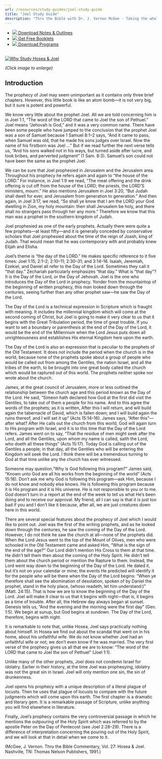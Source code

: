 ```yaml
---
url: /resources/study-guides/joel-study-guide
title: "Joel Study Guide"
description: "Thru the Bible with Dr. J. Vernon McGee - Taking the whole Word to the whole world"
---
```





* [*![](http://ttb.org/img/icon-download.png)* Download Notes & Outlines](/docs/default-source/notes-and-outlines_2022/no27_joel.pdf?sfvrsn=c5e1816_2 "download notes")
* [*![](http://ttb.org/img/icon-document.png)* Get Free Booklets](/resources/electronic-booklets "get free booklets")
* [*![](http://ttb.org/img/icon-youtube-sm.png)* Download Programs](/resources/free-5-year-series-downloads "Listen")







## 


[![Why Study Hosea & Joel](/images/default-source/Why-Study/why-study-hosea-joel.jpg?sfvrsn=3b8d1e16_0&MaxWidth=400&MaxHeight=&ScaleUp=false&Quality=High&Method=ResizeFitToAreaArguments&Signature=C27A8E5AECBC660C1B4EABEA544CA8AEC74EA680 "Why Study Hosea & Joel")](/images/default-source/Why-Study/why-study-hosea-joel.jpg?sfvrsn=3b8d1e16_0)  

*(Click image to enlarge)*


## Introduction


The prophecy of Joel may seem unimportant as it contains only three brief chapters. However, this little book is like an atom bomb—it is not very big, but it sure is potent and powerful.


We know very little about the prophet Joel. All we are told concerning him is in Joel 1:1, “The word of the LORD that came to Joel the son of Pethuel.” Joel means “Jehovah is God,” and it was a very common name. There have been some people who have jumped to the conclusion that the prophet Joel was a son of Samuel because 1 Samuel 8:1–2 says, “And it came to pass, when Samuel was old, that he made his sons judges over Israel. Now the name of his firstborn was Joel …” But if we read further the next verse tells us, “And his sons walked not in his ways, but turned aside after lucre, and took bribes, and perverted judgment” (1 Sam. 8:3). Samuel’s son could not have been the same as the prophet Joel.


We can be sure that Joel prophesied in Jerusalem and the Jerusalem area. Throughout his prophecy he refers again and again to “the house of the LORD.” For instance, in Joel 1:9 we read, “The meat offering and the drink offering is cut off from the house of the LORD; the priests, the LORD’S ministers, mourn.” He also mentions Jerusalem in Joel 3:20, “But Judah shall dwell for ever, and Jerusalem from generation to generation.” And then again, in Joel 3:17, we read, “So shall ye know that I am the LORD your God dwelling in Zion, my holy mountain: then shall Jerusalem be holy, and there shall no strangers pass through her any more.” Therefore we know that this man was a prophet in the southern kingdom of Judah.


Joel prophesied as one of the early prophets. Actually there were quite a few prophets—at least fifty—and it is generally conceded by conservative scholars that Joel prophesied about the time of the reign of Joash, king of Judah. That would mean that he was contemporary with and probably knew Elijah and Elisha.


Joel’s theme is “the day of the LORD.” He makes specific reference to it five times: Joel 1:15; 2:1–2; 2:10–11; 2:30–31; and 3:14–16. Isaiah, Jeremiah, Ezekiel, and Daniel all refer to the Day of the Lord. Sometimes they call it “that day.” Zechariah particularly emphasizes “that day.” What is “that day”? It is the Day of the Lord, or the Day of Jehovah. Joel is the one who introduces the Day of the Lord in prophecy. Yonder from the mountaintop of the beginning of written prophecy, this man looked down through the centuries, seeing further than any other prophet saw—he saw the Day of the Lord.


The Day of the Lord is a technical expression in Scripture which is fraught with meaning. It includes the millennial kingdom which will come at the second coming of Christ, but Joel is going to make it very clear to us that it begins with the Great Tribulation period, the time of great trouble. If you want to set a boundary or parenthesis at the end of the Day of the Lord, it would be the end of the Millennium when the Lord Jesus puts down all unrighteousness and establishes His eternal Kingdom here upon the earth.


The Day of the Lord is also an expression that is peculiar to the prophets of the Old Testament. It does not include the period when the church is in the world, because none of the prophets spoke about a group of people who would be called out from among the Gentiles, the nation Israel, and all the tribes of the earth, to be brought into one great body called the church which would be raptured out of this world. The prophets neither spoke nor wrote about the church.


James, at the great council of Jerusalem, more or less outlined the relationship between the church age and this period known as the Day of the Lord. He said, “Simeon hath declared how God at the first did visit the Gentiles, to take out of them a people for his name. And to this agree the words of the prophets; as it is written, After this I will return, and will build again the tabernacle of David, which is fallen down; and I will build again the ruins thereof, and I will set it up” (Acts 15:14–16). James says, “After this”—after what? After He calls out the church from this world, God will again turn to His program with Israel, and it is to this time that the Day of the Lord refers. James went on to say, “That the residue of men might seek after the Lord, and all the Gentiles, upon whom my name is called, saith the Lord, who doeth all these things” (Acts 15:17). Today God is calling out of the Gentiles a people; in that day, all the Gentiles who will be entering the Kingdom will seek the Lord. I think there will be a tremendous turning to God at that time unlike any the church has ever witnessed.


Someone may question,“Why is God following this program?” James said, “Known unto God are all his works from the beginning of the world” (Acts 15:18). Don’t ask me why God is following this program—ask Him, because I do not know and nobody else knows. He is following this program because it is His program and it is His universe. He is not responsible to you or to me. God doesn’t turn in a report at the end of the week to tell us what He’s been doing and to receive our approval. My friend, all I can say is that it is just too bad if you and I don’t like it because, after all, we are just creatures down here in this world.


There are several special features about the prophecy of Joel which I would like to point out. Joel was the first of the writing prophets, and as he looked down through the centuries, he saw the coming of the Day of the Lord. However, I do not think he saw the church at all—none of the prophets did. When the Lord Jesus went to the top of the Mount of Olives, men who were schooled in the Old Testament came and asked Him, “What is the sign of the end of the age?” Our Lord didn’t mention His Cross to them at that time. He didn’t tell them then about the coming of the Holy Spirit. He didn’t tell them about the church period or mention the Rapture to them. Instead, the Lord went way down to the beginning of the Day of the Lord. He dated it, but it’s not on your calendar or mine; the events He predicted will identify it for the people who will be there when the Day of the Lord begins: “When ye therefore shall see the abomination of desolation, spoken of by Daniel the prophet, stand in the holy place, (whoso readeth, let him understand:)” (Matt. 24:15). That is how we are to know the beginning of the Day of the Lord. Joel will make it clear to us that it begins with night—that is, it begins as a time of trouble. After all, the Hebrew day always began at sunset. Genesis tells us, “And the evening and the morning were the first day” (Gen. 1:5). We begin at sunup, but God begins at sundown. The Day of the Lord, therefore, begins with night.


It is remarkable to note that, unlike Hosea, Joel says practically nothing about himself. In Hosea we find out about the scandal that went on in his home, about his unfaithful wife. We do not know whether Joel had an unfaithful wife or not; we don’t even know if he was married. The very first verse of the prophecy gives us all that we are to know: “The word of the LORD that came to Joel the son of Pethuel” (Joel 1:1).


Unlike many of the other prophets, Joel does not condemn Israel for idolatry. Earlier in their history, at the time Joel was prophesying, idolatry was not the great sin in Israel. Joel will only mention one sin, the sin of drunkenness.


Joel opens his prophecy with a unique description of a literal plague of locusts. Then he uses that plague of locusts to compare with the future judgments which will come upon this earth. The first chapter is a dramatic and literary gem. It is a remarkable passage of Scripture, unlike anything you will find elsewhere in literature.


Finally, Joel’s prophecy contains the very controversial passage in which he mentions the outpouring of the Holy Spirit which was referred to by the apostle Peter on the Day of Pentecost (see Joel 2:28–29). There is a difference of interpretation concerning the pouring out of the Holy Spirit, and we will look at that in detail when we come to it.


(McGee, J. Vernon. Thru the Bible Commentary, Vol. 27: Hosea & Joel. Nashville, TN: Thomas Nelson Publishers, 1991.)










